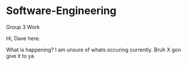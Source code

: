 # Software-Engineering
Group 3 Work

Hi, Dave here. 

What is happening? I am unsure of whats occuring currently.
Bruh
X gon give it to ya
